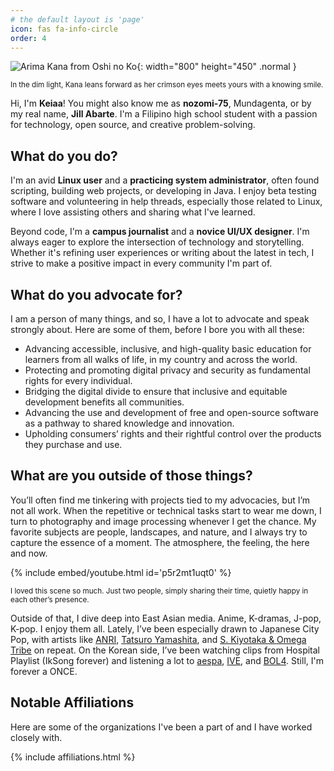 ```yaml
---
# the default layout is 'page'
icon: fas fa-info-circle
order: 4
---
```


![Arima Kana from Oshi no Ko](https://w.wallhaven.cc/full/6d/wallhaven-6dek3q.png){: width="800" height="450" .normal }

<sup>In the dim light, Kana leans forward as her crimson eyes meets yours with a knowing smile.</sup>

Hi, I'm **Keiaa**! You might also know me as **nozomi-75**, Mundagenta, or by my real name, **Jill Abarte**. I'm a Filipino high school student with a passion for technology, open source, and creative problem-solving.

## What do you do?

I'm an avid **Linux user** and a **practicing system administrator**, often found scripting, building web projects, or developing in Java. I enjoy beta testing software and volunteering in help threads, especially those related to Linux, where I love assisting others and sharing what I've learned.

Beyond code, I'm a **campus journalist** and a **novice UI/UX designer**. I'm always eager to explore the intersection of technology and storytelling. Whether it's refining user experiences or writing about the latest in tech, I strive to make a positive impact in every community I'm part of.

## What do you advocate for?

I am a person of many things, and so, I have a lot to advocate and speak strongly about. Here are some of them, before I bore you with all these:

- Advancing accessible, inclusive, and high-quality basic education for learners from all walks of life, in my country and across the world.
- Protecting and promoting digital privacy and security as fundamental rights for every individual.
- Bridging the digital divide to ensure that inclusive and equitable development benefits all communities.
- Advancing the use and development of free and open-source software as a pathway to shared knowledge and innovation.
- Upholding consumers’ rights and their rightful control over the products they purchase and use.

## What are you outside of those things?

You’ll often find me tinkering with projects tied to my advocacies, but I’m not all work. When the repetitive or technical tasks start to wear me down, I turn to photography and image processing whenever I get the chance. My favorite subjects are people, landscapes, and nature, and I always try to capture the essence of a moment. The atmosphere, the feeling, the here and now.

{% include embed/youtube.html id='p5r2mt1uqt0' %}

<sup>I loved this scene so much. Just two people, simply sharing their time, quietly happy in each other’s presence.</sup>

Outside of that, I dive deep into East Asian media. Anime, K-dramas, J-pop, K-pop. I enjoy them all. Lately, I’ve been especially drawn to Japanese City Pop, with artists like [ANRI](https://open.spotify.com/artist/0xGtOrmB2hnrNRLG3vhpSo), [Tatsuro Yamashita](https://open.spotify.com/artist/41hQ0PoEyj9xEBhwt73aWC), and [S. Kiyotaka & Omega Tribe](https://open.spotify.com/artist/7bG2PIfT22HGxisl6LAohx) on repeat. On the Korean side, I’ve been watching clips from Hospital Playlist (IkSong forever) and listening a lot to [aespa](https://open.spotify.com/artist/6YVMFz59CuY7ngCxTxjpxE), [IVE](https://open.spotify.com/artist/6RHTUrRF63xao58xh9FXYJ), and [BOL4](https://open.spotify.com/artist/4k5fFEYgkWYrYvtOK3zVBl). Still, I'm forever a ONCE.

## Notable Affiliations

Here are some of the organizations I've been a part of and I have worked closely with.

{% include affiliations.html %}